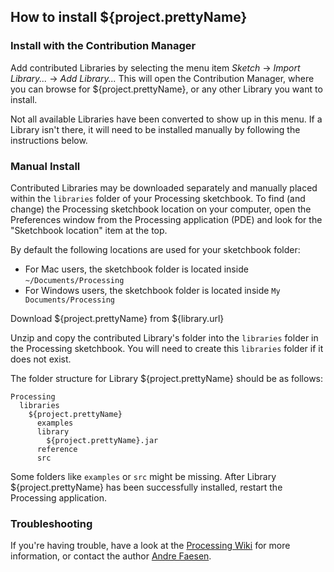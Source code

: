 ## How to install ${project.prettyName}

### Install with the Contribution Manager

Add contributed Libraries by selecting the menu item _Sketch_ → _Import Library..._ → _Add Library..._ This will open the Contribution Manager, where you can browse for ${project.prettyName}, or any other Library you want to install.

Not all available Libraries have been converted to show up in this menu. If a Library isn't there, it will need to be installed manually by following the instructions below.

### Manual Install

Contributed Libraries may be downloaded separately and manually placed within the `libraries` folder of your Processing sketchbook. To find (and change) the Processing sketchbook location on your computer, open the Preferences window from the Processing application (PDE) and look for the "Sketchbook location" item at the top.

By default the following locations are used for your sketchbook folder: 
  * For Mac users, the sketchbook folder is located inside `~/Documents/Processing` 
  * For Windows users, the sketchbook folder is located inside `My Documents/Processing`

Download ${project.prettyName} from ${library.url}

Unzip and copy the contributed Library's folder into the `libraries` folder in the Processing sketchbook. You will need to create this `libraries` folder if it does not exist.

The folder structure for Library ${project.prettyName} should be as follows:

```
Processing
  libraries
    ${project.prettyName}
      examples
      library
        ${project.prettyName}.jar
      reference
      src
```
             
Some folders like `examples` or `src` might be missing. After Library ${project.prettyName} has been successfully installed, restart the Processing application.

### Troubleshooting

If you're having trouble, have a look at the [Processing Wiki](https://github.com/processing/processing/wiki/How-to-Install-a-Contributed-Library) for more information, or contact the author [Andre Faesen](none).
